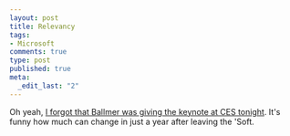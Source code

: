 ```yaml
--- 
layout: post
title: Relevancy
tags: 
- Microsoft
comments: true
type: post
published: true
meta: 
  _edit_last: "2"
---
```

Oh yeah, <a href="http://blogs.zdnet.com/microsoft/?p=1798">I forgot that Ballmer was giving the keynote at CES tonight</a>. It's funny how much can change in just a year after leaving the 'Soft.
